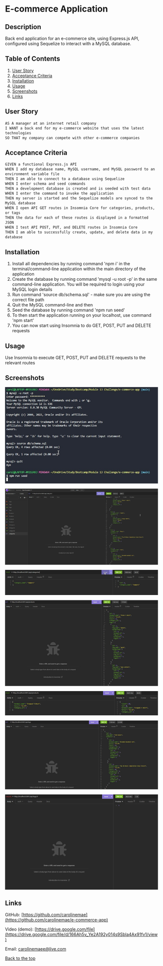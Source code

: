 # E-commerce Application
## Description
Back end application for an e-commerce site, using Express.js API, configured using Sequelize to interact with a MySQL database.

## Table of Contents
1. [User Story](#user-story)
1. [Acceptance Criteria](#acceptance-criteria)
1. [Installation](#installation)
1. [Usage](#usage)
1. [Screenshots](#screenshots)
1. [Links](#links)

## User Story
```
AS A manager at an internet retail company
I WANT a back end for my e-commerce website that uses the latest technologies
SO THAT my company can compete with other e-commerce companies
```

## Acceptance Criteria
```
GIVEN a functional Express.js API
WHEN I add my database name, MySQL username, and MySQL password to an environment variable file
THEN I am able to connect to a database using Sequelize
WHEN I enter schema and seed commands
THEN a development database is created and is seeded with test data
WHEN I enter the command to invoke the application
THEN my server is started and the Sequelize models are synced to the MySQL database
WHEN I open API GET routes in Insomnia Core for categories, products, or tags
THEN the data for each of these routes is displayed in a formatted JSON
WHEN I test API POST, PUT, and DELETE routes in Insomnia Core
THEN I am able to successfully create, update, and delete data in my database
```

## Installation
1. Install all dependencies by running command 'npm i' in the terminal/command-line application within the main directory of the application
1. Create the database by running command 'mysql -u root -p' in the same command-line application. You will be required to login using your MySQL login details
1. Run command 'source db/schema.sql' - make sure you are using the correct file path
1. Quit the MySQL command-line and then
1. Seed the database by running command 'npm run seed'
1. To then start the application running on your localhost, use command 'npm start'
1. You can now start using Insomnia to do GET, POST, PUT and DELETE requests

## Usage
Use Insomnia to execute GET, POST, PUT and DELETE requests to the relevant routes

## Screenshots
![screenshot-01](./images/screenshot-01.jpg)

![screenshot-02](./images/screenshot-02.jpg)

![screenshot-03](./images/screenshot-03.jpg)

![screenshot-04](./images/screenshot-04.jpg)

![screenshot-05](./images/screenshot-05.jpg)

![screenshot-06](./images/screenshot-06.jpg)

![screenshot-07](./images/screenshot-07.jpg)

## Links
GitHub: [https://github.com/carolinemae](https://github.com/carolinemae/e-commerce-app)

Video (demo): [https://drive.google.com/file](https://drive.google.com/file/d/166Ah5v_Ye2A192y014s9Sbla4Ax91fv1/view)

Email: [carolinemaee@live.com](mailto:carolinemaee@live.com)

[Back to the top](#e-commerce-application)
